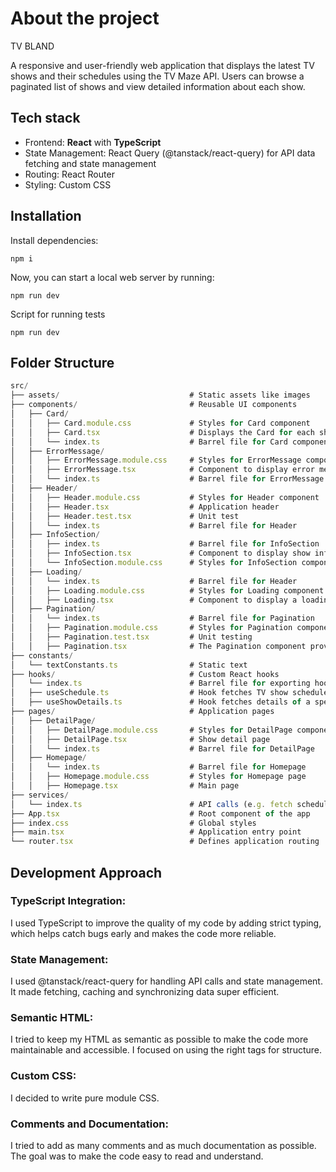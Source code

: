 # About the project

TV BLAND

A responsive and user-friendly web application that displays the latest TV shows and their schedules using the TV Maze API. Users can browse a paginated list of shows and view detailed information about each show.

## Tech stack

- Frontend: **React** with **TypeScript**
- State Management: React Query (@tanstack/react-query) for API data fetching and state management
- Routing: React Router
- Styling: Custom CSS

## Installation

Install dependencies:

```
npm i
```

Now, you can start a local web server by running:

```
npm run dev
```

Script for running tests

```
npm run dev
```

## Folder Structure

```js
src/
├── assets/                             # Static assets like images
├── components/                         # Reusable UI components
│   ├── Card/
│   │   ├── Card.module.css             # Styles for Card component
│   │   ├── Card.tsx                    # Displays the Card for each show
│   │   └── index.ts                    # Barrel file for Card component
│   ├── ErrorMessage/
│   │   ├── ErrorMessage.module.css     # Styles for ErrorMessage component
│   │   ├── ErrorMessage.tsx            # Component to display error messages
│   │   └── index.ts                    # Barrel file for ErrorMessage
│   ├── Header/
│   │   ├── Header.module.css           # Styles for Header component
│   │   ├── Header.tsx                  # Application header
│   │   ├── Header.test.tsx             # Unit test
│   │   └── index.ts                    # Barrel file for Header
│   ├── InfoSection/
│   │   ├── index.ts                    # Barrel file for InfoSection
│   │   ├── InfoSection.tsx             # Component to display show info section
│   │   └── InfoSection.module.css      # Styles for InfoSection component
│   ├── Loading/
│   │   └── index.ts                    # Barrel file for Header
│   │   ├── Loading.module.css          # Styles for Loading component
│   │   ├── Loading.tsx                 # Component to display a loading spiner
│   ├── Pagination/
│   │   └── index.ts                    # Barrel file for Pagination
│   │   ├── Pagination.module.css       # Styles for Pagination component
│   │   ├── Pagination.test.tsx         # Unit testing
│   │   ├── Pagination.tsx              # The Pagination component provides navigation controls
├── constants/
│   └── textConstants.ts                # Static text
├── hooks/                              # Custom React hooks
│   └── index.ts                        # Barrel file for exporting hooks
│   ├── useSchedule.ts                  # Hook fetches TV show schedules
│   ├── useShowDetails.ts               # Hook fetches details of a specific TV show
├── pages/                              # Application pages
│   ├── DetailPage/
│   │   ├── DetailPage.module.css       # Styles for DetailPage component
│   │   ├── DetailPage.tsx              # Show detail page
│   │   └── index.ts                    # Barrel file for DetailPage
│   ├── Homepage/
│   │   └── index.ts                    # Barrel file for Homepage
│   │   ├── Homepage.module.css         # Styles for Homepage page
│   │   ├── Homepage.tsx                # Main page
├── services/
│   └── index.ts                        # API calls (e.g. fetch schedules, showDetails)
├── App.tsx                             # Root component of the app
├── index.css                           # Global styles
├── main.tsx                            # Application entry point
└── router.tsx                          # Defines application routing
```

## Development Approach

### TypeScript Integration:

I used TypeScript to improve the quality of my code by adding strict typing, which helps catch bugs early and makes the code more reliable.

### State Management:

I used @tanstack/react-query for handling API calls and state management. It made fetching, caching and synchronizing data super efficient.

### Semantic HTML:

I tried to keep my HTML as semantic as possible to make the code more maintainable and accessible. I focused on using the right tags for structure.

### Custom CSS:

I decided to write pure module CSS.

### Comments and Documentation:

I tried to add as many comments and as much documentation as possible. The goal was to make the code easy to read and understand.
